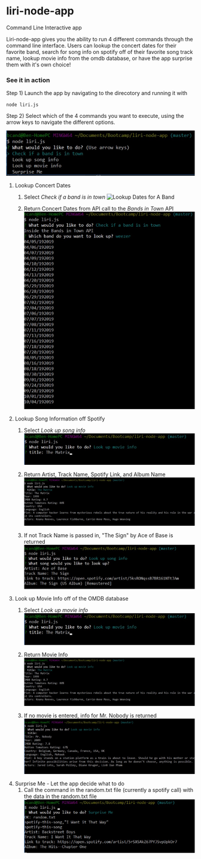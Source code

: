 # liri-node-app
Command Line Interactive app

Liri-node-app gives you the ability to run 4 different commands through the command line interface.  Users can lookup the concert dates for their favorite band, search for song info on spotify off of their favorite song track name, lookup movie info from the omdb database, or have the app surprise them with it's own choice!

### See it in action

Step 1) Launch the app by navigating to the direcotory and running it with
```
node liri.js
```
Step 2) Select which of the 4 commands you want to execute, using the arrow keys to navigate the different options.

![Select a command](images/1-choose_command.jpg)

1. Lookup Concert Dates
    1. Select *Check if a band is in town*
    ![Lookup Dates for A Band](images/2-selecct_band.jpg)

    1. Return Concert Dates from API call to the *Bands in Town* API
    ![Concert Dates Returned](images/5-concert_return.jpg)
1. Lookup Song Information off Spotify
    1. Select *Look up song info*
    ![Lookup song info](images/3-lookup_song.jpg)
    
    1. Return Artist, Track Name, Spotify Link, and Album Name
    ![Song Return](images/6-song_return.jpg)

    1. If not Track Name is passed in, "The Sign" by Ace of Base is returned
    ![Return The Sign](images/9-song_retrun_the_sign.jpg)
1. Look up Movie Info off of the OMDB database
    1. Select *Look up movie info*
    ![Lookup Movie](images/4-lookup_movie.jpg)

    1. Return Movie Info
    ![Return Movie Info](images/7-movie_return.jpg)

    1. If no movie is entered, info for Mr. Nobody is returned
    ![Return Mr. Nobody](images/8-movie_return_mr_nobody.jpg)
1. Surprise Me - Let the app decide what to do
    1. Call the command in the random.txt file (currently a spotify call) with the data in the random.txt file
    ![surprise me](images/10-surprise_me.jpg)
    